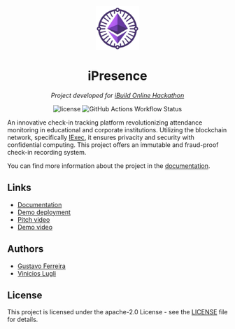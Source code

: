 <p align="center">
  <img src="./docs/static/img/logo.png" width="100" alt="project-logo">
</p>
<p align="center">
	<h1 align="center">iPresence</h1>
</p>
<p align="center">
    <em> Project developed for <a href="https://taikai.network/iExec/hackathons/ibuild/resources">iBuild Online Hackathon</a></em>
</p>
<p align="center">
	<img src="https://img.shields.io/github/license/Bottle-Coders/iPresence?style=default&logo=opensourceinitiative&logoColor=white&color=78DCE8" alt="license">
	<img src="https://img.shields.io/github/actions/workflow/status/Bottle-Coders/iPresence/CI.yml" alt="GitHub Actions Workflow Status">
</p>

<p>An innovative check-in tracking platform revolutionizing attendance monitoring in educational and corporate institutions. Utilizing the blockchain network, specifically <a href="https://iex.ec/">IExec</a>, it ensures privacity and security with confidential computing. This project offers an immutable and fraud-proof check-in recording system.</p>

You can find more information about the project in the [documentation](https://bottle-coders.github.io/iPresence/).

## Links

-   [Documentation](https://bottle-coders.github.io/iPresence/)
-   [Demo deployment](https://ipresence.vercel.app/)
-   [Pitch video](https://www.youtube.com/watch?v=1XerTy3dx8o)
-   [Demo video](https://www.youtube.com/watch?v=W0rheKsxDSw)

## Authors

-   [Gustavo Ferreira](https://github.com/gustavofdeoliveira)
-   [Vinicios Lugli](https://github.com/ViniciosLugli)

## License

This project is licensed under the apache-2.0 License - see the [LICENSE](LICENSE) file for details.
